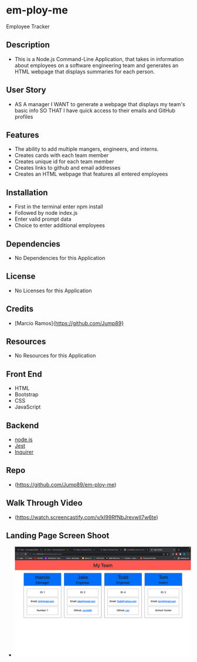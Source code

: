 # em-ploy-me
Employee Tracker

## Description 

* This is a Node.js Command-Line Application, that takes in information about employees on a software engineering team and generates an HTML webpage that displays summaries for each person.

## User Story 

* AS A manager
I WANT to generate a webpage that displays my team's basic info
SO THAT I have quick access to their emails and GitHub profiles


## Features

* The ability to add multiple mangers, engineers, and interns.
* Creates cards with each team member 
* Creates unique id for each team member
* Creates links to github and email addresses 
* Creates an HTML webpage that features all entered employees

## Installation

* First in the terminal enter npm install
* Followed by node index.js
* Enter valid prompt data 
* Choice to enter additional employees 

## Dependencies

* No Dependencies for this Application

## License

* No Licenses for this Application 


## Credits 

* [Marcio Ramos]{https://github.com/Jump89}

## Resources 

* No Resources for this Application

## Front End

* HTML
* Bootstrap
* CSS
* JavaScript


## Backend

* [node.js](https://nodejs.org/en/)
* [Jest](https://jestjs.io/)
* [Inquirer](https://www.npmjs.com/package/inquirer)
 
## Repo

* (https://github.com/Jump89/em-ploy-me)

## Walk Through Video 

* (https://watch.screencastify.com/v/kI99RfNbJrevwII7w6te)

## Landing Page Screen Shoot

* ![](./src/image/Landing.png)